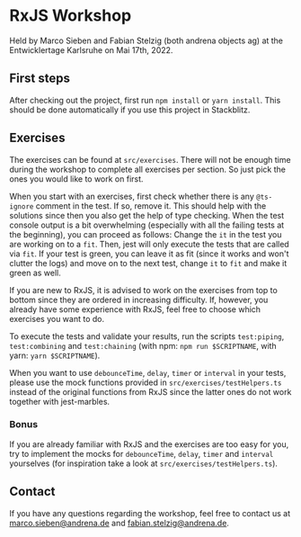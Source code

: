 # RxJS Workshop

Held by Marco Sieben and Fabian Stelzig (both andrena objects ag) at the Entwicklertage Karlsruhe on Mai 17th, 2022. 

## First steps

After checking out the project, first run `npm install` or `yarn install`. This should be done automatically if you use this project in Stackblitz.

## Exercises

The exercises can be found at `src/exercises`. There will not be enough time during the workshop to complete all exercises per section. So just pick the ones you would like to work on first.

When you start with an exercises, first check whether there is any `@ts-ignore` comment in the test. If so, remove it. This should help with the solutions since then you also get the help of type checking.
When the test console output is a bit overwhelming (especially with all the failing tests at the beginning), you can proceed as follows:
Change the `it` in the test you are working on to a `fit`. Then, jest will only execute the tests that are called via `fit`.
If your test is green, you can leave it as fit (since it works and won't clutter the logs) and move on to the next test, change `it` to `fit` and make it green as well.

If you are new to RxJS, it is advised to work on the exercises from top to bottom since they are ordered in increasing difficulty. If, however, you already have some experience with RxJS, feel free to choose which exercises you want to do.


To execute the tests and validate your results, run the scripts `test:piping`, `test:combining` and `test:chaining` (with npm: `npm run $SCRIPTNAME`, with yarn: `yarn $SCRIPTNAME`).

When you want to use `debounceTime`, `delay`, `timer` or `interval` in your tests, please use the mock functions provided in `src/exercises/testHelpers.ts` instead of the original functions from RxJS since the latter ones do not work together with jest-marbles.

### Bonus

If you are already familiar with RxJS and the exercises are too easy for you, try to implement the mocks for `debounceTime`, `delay`, `timer` and `interval` yourselves (for inspiration take a look at `src/exercises/testHelpers.ts`).

## Contact

If you have any questions regarding the workshop, feel free to contact us at marco.sieben@andrena.de and fabian.stelzig@andrena.de.